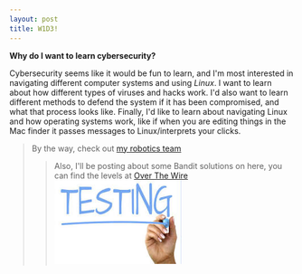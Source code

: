 ```yaml
---
layout: post
title: W1D3!
---
```


****Why do I want to learn cybersecurity?****

Cybersecurity seems like it would be fun to learn, and I'm most interested in navigating different computer systems and using *Linux*. I want to learn about how different types of viruses and hacks work. I'd also want to learn different methods to defend the system if it has been compromised, and what that process looks like. Finally, I'd like to learn about navigating Linux and how operating systems work, like if when you are editing things in the Mac finder it passes messages to Linux/interprets your clicks. 
> By the way, check out [my robotics team](https://github.com/frc8840/2025-Season)    
> > Also, I'll be posting about some Bandit solutions on here, you can find the levels at [Over The Wire](https://overthewire.org/wargames/bandit/bandit0.html)  
![testing image](https://github.com/ekuo145/ekuo145.github.io/blob/master/images/TestingImage.jpeg)
